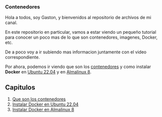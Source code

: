 ### Contenedores

Hola a todos, soy Gaston, y bienvenidos al repositorio de archivos de mi canal. 

En este repositorio en particular, vamos a estar viendo un pequeño tutorial para conocer un poco mas de lo que son contenedores, imagenes, Docker, etc.

De a poco voy a ir subiendo mas informacion juntamente con el video correspondiente.

Por ahora, podemos ir viendo que son los [contenedores](./01-contenedores) y como instalar **Docker** en [Ubuntu 22.04](./02-install-ubuntu) y en [Almalinux 8](./03-install-almalinux).

## Capitulos

1. [Que son los contenedores](./01-contenedores)
2. [Instalar Docker en Ubuntu 22.04](./02-install-ubuntu)
3. [Instalar Docker en Almalinux 8](./03-install-almalinux)